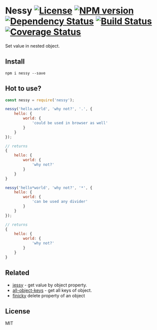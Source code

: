 # Nessy [![License][LicenseIMGURL]][LicenseURL] [![NPM version][NPMIMGURL]][NPMURL] [![Dependency Status][DependencyStatusIMGURL]][DependencyStatusURL] [![Build Status][BuildStatusIMGURL]][BuildStatusURL] [![Coverage Status][CoverageIMGURL]][CoverageURL]

Set value in nested object.

## Install

`npm i nessy --save`

## Hot to use?

```js
const nessy = require('nessy');

nessy('hello.world', 'why not?', '.', {
    hello: {
        world: {
            'could be used in browser as well'
        }
    }
});

// returns
{
    hello: {
        world: {
            'why not?'
        }
    }
}

nessy('hello*world', 'why not?', '*', {
    hello: {
        world: {
            'can be used any divider'
        }
    }
});

// returns
{
    hello: {
        world: {
            'why not?'
        }
    }
}
```

## Related

- [jessy](https://github.com/coderaiser/jessy "jessy") - get value by object property.
- [all-object-keys](https://github.com/coderaiser/all-object-keys "all-object-keys") - get all keys of object.
- [finicky](https://github.com/coderaiser/finicky "finicky") delete property of an object

## License

MIT

[NPMIMGURL]:                https://img.shields.io/npm/v/nessy.svg?style=flat
[BuildStatusIMGURL]:        https://img.shields.io/travis/coderaiser/nessy/master.svg?style=flat
[DependencyStatusIMGURL]:   https://img.shields.io/david/coderaiser/nessy.svg?style=flat
[LicenseIMGURL]:            https://img.shields.io/badge/license-MIT-317BF9.svg?style=flat
[NPMURL]:                   https://npmjs.org/package/nessy "npm"
[BuildStatusURL]:           https://travis-ci.org/coderaiser/nessy  "Build Status"
[DependencyStatusURL]:      https://david-dm.org/coderaiser/nessy "Dependency Status"
[LicenseURL]:               https://tldrlegal.com/license/mit-license "MIT License"

[CoverageURL]:              https://coveralls.io/github/coderaiser/nessy?branch=master
[CoverageIMGURL]:           https://coveralls.io/repos/coderaiser/nessy/badge.svg?branch=master&service=github
